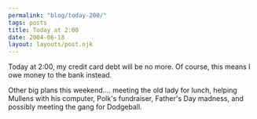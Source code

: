 ```yaml
---
permalink: "blog/today-200/"
tags: posts
title: Today at 2:00
date: 2004-06-18
layout: layouts/post.njk
---
```


Today at 2:00, my credit card debt will be no more. Of course, this means I owe money to the bank instead.

Other big plans this weekend.... meeting the old lady for lunch, helping Mullens with his computer, Polk's fundraiser, Father's Day madness, and possibly meeting the gang for Dodgeball.